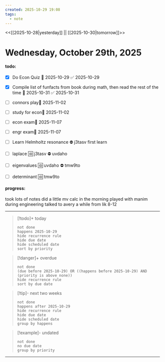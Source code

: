 ```yaml
---
created: 2025-10-29 19:08
tags:
  - note
---
```

<<[[2025-10-28|yesterday]] || [[2025-10-30|tomorrow]]>>
# Wednesday, October 29th, 2025
#### todo: 
- [x] Do Econ Quiz 📅 2025-10-29 ✅ 2025-10-29
- [x] Compile list of funfacts from book during math, then read the rest of the time 📅 2025-10-31 ✅ 2025-10-31
- [ ] connors play📅 2025-11-02 
- [ ] study for econ📅 2025-11-02 
- [ ] econ exam📅 2025-11-07
- [ ] engr exam📅 2025-11-07


- [ ] Learn Helmholtz resonance ⛔ j3tasv
first learn 
- [ ] laplace 🆔 j3tasv ⛔ uvdaho
- [ ] eigenvalues 🆔 uvdaho ⛔ tmw9to
- [ ] determinant 🆔 tmw9to













#### progress:
took lots of notes
did a little mv calc in the morning
played with manim during engineering
talked to avery a while from lik 8-12
















---
> [!todo]+ today
> ```tasks
> not done
> happens 2025-10-29
> hide recurrence rule
> hide due date
> hide scheduled date
> sort by priority
> ```

> [!danger]+ overdue 
> ```tasks
> not done
> (due before 2025-10-29) OR ((happens before 2025-10-29) AND (priority is above none))
> hide recurrence rule
> sort by due date
> ```

> [!tip]- next two weeks
> ```tasks
> not done
> happens after 2025-10-29
> hide recurrence rule
> hide due date
> hide scheduled date
> group by happens
> ```

> [!example]- undated
> ```tasks
> not done
> no due date
> group by priority
> ```

---









